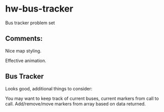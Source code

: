# hw-bus-tracker
Bus tracker problem set

Comments:
---------

Nice map styling.

Effective animation.

Bus Tracker
-------------
Looks good, additional things to consider:

You may want to keep track of current buses, current markers from call to call. Add/remove/move markers from array based on data returned.
